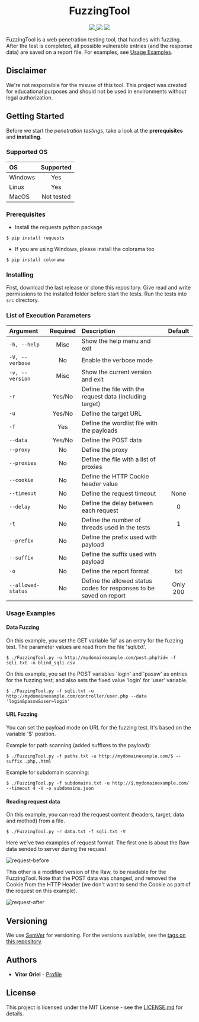 <h1 align="center">FuzzingTool</h1>
<p align="center">
  <a href="https://github.com/NESCAU-UFLA/FuzzingTool/releases/tag/v3.6.0">
    <img src="https://img.shields.io/static/v1?label=Release&message=v3.6.0&color=darkred" />
  </a>
  <img src="https://img.shields.io/static/v1?label=python&message=v3.6.9&color=informational&logo=python" />
  <a href="https://github.com/NESCAU-UFLA/FuzzingTool/blob/master/LICENSE.md">
    <img src="https://img.shields.io/static/v1?label=License&message=MIT&color=brightgreen" />
  </a>
</p>

FuzzingTool is a web penetration testing tool, that handles with fuzzing. After the test is completed, all possible vulnerable entries (and the response data) are saved on a report file. For examples, see <a href="#usage-examples">Usage Examples</a>.
<br/>

## Disclaimer
We're not responsible for the misuse of this tool. This project was created for educational purposes and should not be used in environments without legal authorization.

## Getting Started
Before we start the *penetration testings*, take a look at the **prerequisites** and **installing**.

### Supported OS
| OS | Supported |
| :--- | :---: |
| Windows | Yes |
| Linux | Yes |
| MacOS | Not tested |

### Prerequisites
* Install the requests python package
```
$ pip install requests
```
* If you are using Windows, please install the colorama too
```
$ pip install colorama
```

### Installing
First, download the last release or clone this repository. Give read and write permissions to the installed folder before start the tests. Run the tests into `src` directory.

### List of Execution Parameters
| Argument | Required | Description | Default |
| :--- | :---: | :--- | :---: |
| `-h, --help` | Misc | Show the help menu and exit | |
| `-V, --verbose` | No | Enable the verbose mode | |
| `-v, --version` | Misc | Show the current version and exit | |
| `-r` | Yes/No | Define the file with the request data (including target) | |
| `-u` | Yes/No | Define the target URL | |
| `-f` | Yes | Define the wordlist file with the payloads | |
| `--data` | Yes/No | Define the POST data | |
| `--proxy` | No | Define the proxy | |
| `--proxies` | No | Define the file with a list of proxies | |
| `--cookie` | No | Define the HTTP Cookie header value | |
| `--timeout` | No | Define the request timeout | None |
| `--delay` | No | Define the delay between each request | 0 |
| `-t` | No | Define the number of threads used in the tests | 1 |
| `--prefix` | No | Define the prefix used with payload |  |
| `--suffix` | No | Define the suffix used with payload |  |
| `-o` | No | Define the report format | txt |
| `--allowed-status` | No | Define the allowed status codes for responses to be saved on report | Only 200 |

### Usage Examples
#### Data Fuzzing
On this example, you set the GET variable 'id' as an entry for the fuzzing test. The parameter values are read from the file 'sqli.txt'.
```
$ ./FuzzingTool.py -u http://mydomainexample.com/post.php?id= -f sqli.txt -o blind_sqli.csv
```

On this example, you set the POST variables 'login' and 'passw' as entries for the fuzzing test; and also sets the fixed value 'login' for 'user' variable.
```
$ ./FuzzingTool.py -f sqli.txt -u http://mydomainexample.com/controller/user.php --data 'login&passw&user=login'
```

#### URL Fuzzing
You can set the payload mode on URL for the fuzzing test. It's based on the variable '$' position.

Example for path scanning (added suffixes to the payload):
```
$ ./FuzzingTool.py -f paths.txt -u http://mydomainexample.com/$ --suffix .php,.html
```
Example for subdomain scanning:
```
$ ./FuzzingTool.py -f subdomains.txt -u http://$.mydomainexample.com/ --timeout 4 -V -o subdomains.json
```

#### Reading request data
On this example, you can read the request content (headers, target, data and method) from a file.
```
$ ./FuzzingTool.py -r data.txt -f sqli.txt -V
```

Here we've two examples of request format. The first one is about the Raw data sended to server during the request

![request-before](https://user-images.githubusercontent.com/43549176/101906085-2ca45600-3b97-11eb-818d-b0170bb27397.png)

This other is a modified version of the Raw, to be readable for the FuzzingTool. Note that the POST data was changed, and removed the Cookie from the HTTP Header (we don't want to send the Cookie as part of the request on this example).

![request-after](https://user-images.githubusercontent.com/43549176/101906180-53628c80-3b97-11eb-83c3-631115fc420e.png)

## Versioning
We use <a target="_blank" href="https://semver.org/">SemVer</a> for versioning. For the versions available, see the <a target="_blank" href="https://github.com/NESCAU-UFLA/FuzzingTool/releases">tags on this repository</a>.

## Authors
* <b>Vitor Oriel</b> - <a target="_blank" href="https://github.com/VitorOriel">Profile</a>

## License
This project is licensed under the MIT License - see the <a target="_blank" href="https://github.com/NESCAU-UFLA/FuzzingTool/blob/master/LICENSE.md">LICENSE.md</a> for details.
